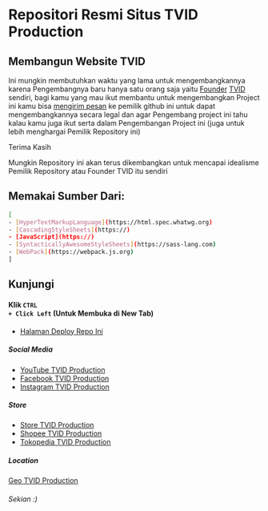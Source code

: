 # Repositori Resmi Situs TVID Production
## Membangun Website TVID
Ini mungkin membutuhkan waktu yang lama untuk mengembangkannya karena Pengembangnya baru hanya satu orang saja yaitu [Founder](https://tovrn.blogspot.com) [TVID](https://wp.me/Pbwvnt-2l) sendiri, bagi kamu yang mau ikut membantu untuk mengembangkan Project ini kamu bisa [mengirim pesan](https://wa.me/message/4FUFJSHQ3MN7N1) ke pemilik github ini untuk dapat mengembangkannya secara legal dan agar Pengembang project ini tahu kalau kamu juga ikut serta dalam Pengembangan Project ini (juga untuk lebih menghargai Pemilik Repository ini)

Terima Kasih

Mungkin Repository ini akan terus dikembangkan untuk mencapai idealisme Pemilik Repository atau Founder TVID itu sendiri
## Memakai Sumber Dari:
```sh
[
- [HyperTextMarkupLanguage](https://html.spec.whatwg.org)
- [CascadingStyleSheets](https://)
- [JavaScript](https://)
- [SyntacticallyAwesomeStyleSheets](https://sass-lang.com)
- [WebPack](https://webpack.js.org)
]
```
## Kunjungi

#### Klik <code>CTRL + Click Left</code> (Untuk Membuka di New Tab)
- [Halaman Deploy Repo Ini](https://tvidproduction.github.io)

##### Social Media
- [YouTube TVID Production](https://www.youtube.com/@TUK-VISI-INDONESIA)
- [Facebook TVID Production](https://www.facebook.com/tvid.production)
- [Instagram TVID Production](https://www.instagram.com/tvid.production)

##### Store
- [Store TVID Production](https://tvid-store.myshopify.com)
- [Shopee TVID Production](https://shopee.co.id/tvidproduction)
- [Tokopedia TVID Production](https://www.tokopedia.com/tvidproduction)

##### Location
[Geo TVID Production](https://maps.app.goo.gl/PkToKScCsnxYTjPe9)

###### Sekian :)